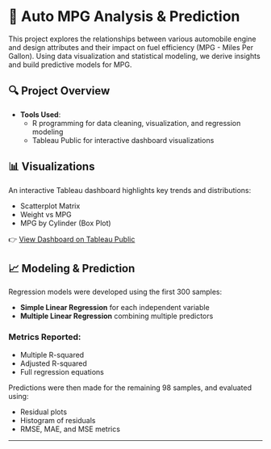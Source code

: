 
# 🚗 Auto MPG Analysis & Prediction

This project explores the relationships between various automobile engine and design attributes and their impact on fuel efficiency (MPG - Miles Per Gallon). Using data visualization and statistical modeling, we derive insights and build predictive models for MPG.

## 🔍 Project Overview

- **Tools Used**: 
  - R programming for data cleaning, visualization, and regression modeling
  - Tableau Public for interactive dashboard visualizations

## 📊 Visualizations
An interactive Tableau dashboard highlights key trends and distributions:
- Scatterplot Matrix
- Weight vs MPG
- MPG by Cylinder (Box Plot)

👉 [View Dashboard on Tableau Public](https://public.tableau.com/app/profile/amisha.patel7081/viz/Auto-Mpg/Dashboard2?publish=yes)

## 📈 Modeling & Prediction
Regression models were developed using the first 300 samples:
- **Simple Linear Regression** for each independent variable
- **Multiple Linear Regression** combining multiple predictors

### Metrics Reported:
- Multiple R-squared
- Adjusted R-squared
- Full regression equations

Predictions were then made for the remaining 98 samples, and evaluated using:
- Residual plots
- Histogram of residuals
- RMSE, MAE, and MSE metrics



---


